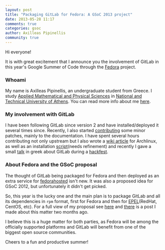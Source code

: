 ```yaml
---
layout: post
title: "Packaging GitLab for Fedora: A GSoC 2013 project"
date: 2013-05-28 11:17
comments: true
categories: gsoc
author: Axilleas Pipinellis
community: true
---
```


Hi everyone!

It is with great excitement that I announce you the involvement of GitLab in this 
year's Google Summer of Code through the [Fedora][] project.

<!-- more -->

### Whoami

My name is Axilleas Pipinellis, an undergraduate student from Greece. I study 
[Applied Mathematical and Physical Sciences][semfe] in [National and Technical University of Athens][ntua]. 
You can read more info about me [here][aboutme].

### My involvement with GitLab

I have been following GitLab since version 2 and have installed/deployed it 
several times since. Recently, I also started [contributing][] some minor patches,
mainly to the documentation. I have spent several hours contributing not only upstream 
but I also wrote a [wiki article][] for Archlinux, as well as an installation [script][](needs refinement) 
and recently I gave a small [talk] in greek about GitLab during a [hackfest].

### About Fedora and the GSoC proposal

The thought of GitLab being packaged for Fedora and then deployed as an extra service
for [fedorahosted][] isn't new. It was also a proposed idea for GSoC 2012, but
unfortunately it didn't get picked. 

So, this year is the lucky one and the main plan is to package GitLab and all its 
dependencies in `rpm` format, first for Fedora and then for [EPEL][](RedHat, CentOS, etc). 
For a full view of my proposal see [here][proposal] and [there][post] is a post I made 
about this matter two months ago.

I believe this is a huge matter for both parties, as Fedora will be among the officially 
supported platforms and GitLab will benefit from one of the biggest open source 
communities.

Cheers to a fun and productive summer!

[post]: http://axilleas.github.io/en/blog/2013/bringing-gitlab-in-fedora/
[EPEL]: https://fedoraproject.org/wiki/EPEL
[proposal]: https://fedoraproject.org/wiki/GSOC_2013/Student_Application_Axilleas/Gitlab%28463%29
[fedorahosted]: https://fedorahosted.org/web/
[Fedora]: http://fedoraproject.org/
[script]: https://gist.github.com/axilleas/3305554
[hackfest]: https://hackerspace.gr/wiki/Hackfest15 
[talk]: http://www.slid.es/axil/what-is-gitlab 
[wiki article]: https://wiki.archlinux.org/index.php/Gitlab
[contributing]: https://github.com/gitlabhq/gitlabhq/commits/?author=axilleas
[semfe]: http://semfe.ntua.gr/
[ntua]: http://www.ntua.gr/index_en.html
[aboutme]: http://axilleas.github.io/about
